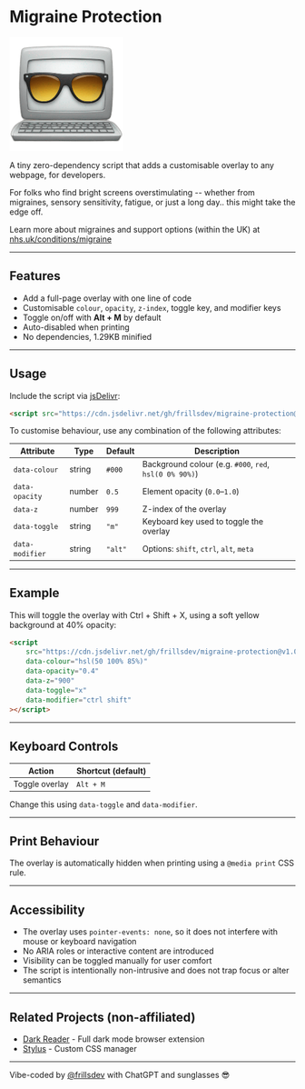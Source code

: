 # Migraine Protection

<img src="image.png" alt="Computer wearing sunglasses emoji">

A tiny zero-dependency script that adds a customisable overlay to any webpage, for developers.

For folks who find bright screens overstimulating -- whether from migraines, sensory sensitivity, fatigue, or just a long day.. this might take the edge off.

Learn more about migraines and support options (within the UK) at [nhs.uk/conditions/migraine](https://www.nhs.uk/conditions/migraine)

---

## Features

- Add a full-page overlay with one line of code  
- Customisable `colour`, `opacity`, `z-index`, toggle key, and modifier keys  
- Toggle on/off with **Alt + M** by default  
- Auto-disabled when printing  
- No dependencies, 1.29KB minified  

---

## Usage

Include the script via [jsDelivr](https://www.jsdelivr.com/):

```html
<script src="https://cdn.jsdelivr.net/gh/frillsdev/migraine-protection@v1.0.1/index.min.js"></script>
```

To customise behaviour, use any combination of the following attributes:

| Attribute         | Type    | Default   | Description                                                                 |
|------------------|---------|-----------|------------------------------------------------------------------------------|
| `data-colour`     | string  | `#000`    | Background colour (e.g. `#000`, `red`, `hsl(0 0% 90%)`)                 |
| `data-opacity`    | number  | `0.5`     | Element opacity (`0.0`–`1.0`)                                               |
| `data-z`          | number  | `999`     | Z-index of the overlay                                                      |
| `data-toggle`     | string  | `"m"`     | Keyboard key used to toggle the overlay                                     |
| `data-modifier`   | string  | `"alt"`   | Options: `shift`, `ctrl`, `alt`, `meta`                                     |


---

## Example

This will toggle the overlay with Ctrl + Shift + X, using a soft yellow background at 40% opacity:
```html
<script
    src="https://cdn.jsdelivr.net/gh/frillsdev/migraine-protection@v1.0.1/index.min.js"
    data-colour="hsl(50 100% 85%)"
    data-opacity="0.4"
    data-z="900"
    data-toggle="x"
    data-modifier="ctrl shift"
></script>

```

---

## Keyboard Controls

| Action         | Shortcut (default) |
|----------------|--------------------|
| Toggle overlay | `Alt + M`          |

Change this using `data-toggle` and `data-modifier`.

---

## Print Behaviour

The overlay is automatically hidden when printing using a `@media print` CSS rule.

---

## Accessibility

- The overlay uses `pointer-events: none`, so it does not interfere with mouse or keyboard navigation  
- No ARIA roles or interactive content are introduced  
- Visibility can be toggled manually for user comfort  
- The script is intentionally non-intrusive and does not trap focus or alter semantics  

---

## Related Projects (non-affiliated)

- [Dark Reader](https://darkreader.org) - Full dark mode browser extension  
- [Stylus](https://add0n.com/stylus.html) - Custom CSS manager  

---

Vibe-coded by [@frillsdev](https://github.com/frillsdev) with ChatGPT and sunglasses 😎
